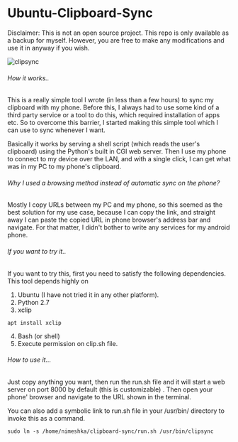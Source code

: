 # Ubuntu-Clipboard-Sync

Disclaimer: This is not an open source project. This repo is only available as a backup for myself. However, you are free to make any modifications and use it in anyway if you wish.

![clipsync](https://i.imgur.com/OZCJ8oT.png)

###### How it works..
This is a really simple tool I wrote (in less than a few hours) to sync my clipboard with my phone. Before this, I always had to use some kind of a third party service or a tool to do this, which required installation of apps etc. So to overcome this barrier, I started making this simple tool which I can use to sync whenever I want.

Basically it works by serving a shell script (which reads the user's clipboard) using the Python's built in CGI web server. Then I use my phone to connect to my device over the LAN, and with a single click, I can get what was in my PC to my phone's clipboard.

###### Why I used a browsing method instead of automatic sync on the phone? 

Mostly I copy URLs between my PC and my phone, so this seemed as the best solution for my use case, because I can copy the link, and straight away I can paste the copied URL in phone browser's address bar and navigate. For that matter, I didn't bother to write any services for my android phone.
 

###### If you want to try it..

If you want to try this, first you need to satisfy the following dependencies. This tool depends highly on

1. Ubuntu (I have not tried it in any other platform).
2. Python 2.7
3. xclip

```apt install xclip```

4. Bash (or shell)
5. Execute permission on clip.sh file.

###### How to use it...
Just copy anything you want, then run the run.sh file and it will start a web server on port 8000 by default (this is customizable) . Then open your phone' browser and navigate to the URL shown in the terminal.

You can also add a symbolic link to run.sh file in your /usr/bin/ directory to invoke this as a command.

```sudo ln -s /home/nimeshka/clipboard-sync/run.sh /usr/bin/clipsync```

